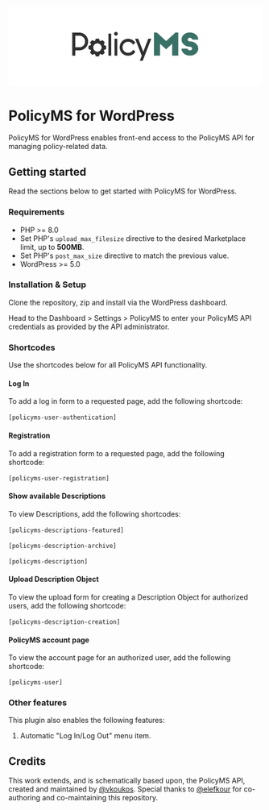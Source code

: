 ![The PolicyMS logotype.](docs/img/policyms-repo.png)

# PolicyMS for WordPress

PolicyMS for WordPress enables front-end access to the PolicyMS API for managing policy-related data.

## Getting started

Read the sections below to get started with PolicyMS for WordPress.

### Requirements

- PHP >= 8.0
- Set PHP's `upload_max_filesize` directive to the desired Marketplace limit, up to **500MB**.
- Set PHP's `post_max_size` directive to match the previous value.
- WordPress >= 5.0

### Installation & Setup

Clone the repository, zip and install via the WordPress dashboard.

Head to the Dashboard > Settings > PolicyMS to enter your PolicyMS API credentials as provided by the API administrator.

### Shortcodes

Use the shortcodes below for all PolicyMS API functionality.

#### Log In

To add a log in form to a requested page, add the following shortcode:

`[policyms-user-authentication]`

#### Registration

To add a registration form to a requested page, add the following shortcode:

`[policyms-user-registration]`

#### Show available Descriptions

To view Descriptions, add the following shortcodes:

`[policyms-descriptions-featured]`

`[policyms-description-archive]`

`[policyms-description]`

#### Upload Description Object

To view the upload form for creating a Description Object for authorized users, add the following shortcode:

`[policyms-description-creation]`

#### PolicyMS account page

To view the account page for an authorized user, add the following shortcode:

`[policyms-user]`

### Other features

This plugin also enables the following features:

1. Automatic "Log In/Log Out" menu item.

## Credits

This work extends, and is schematically based upon, the PolicyMS API, created and maintained by [@vkoukos](https://github.com/vkoukos). Special thanks to [@elefkour](https://github.com/elefkour) for co-authoring and co-maintaining this repository.
